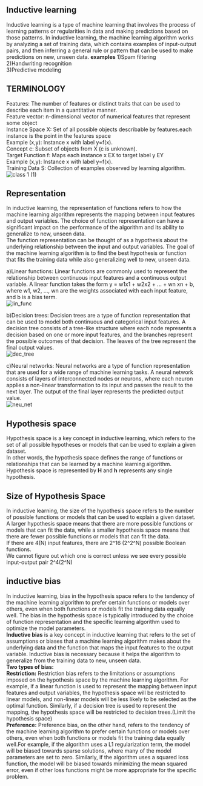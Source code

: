 ## Inductive learning  
Inductive learning is a type of machine learning that involves the process of learning patterns or regularities in data and making predictions based on those patterns.
In inductive learning, the machine learning algorithm works by analyzing a set of training data, which contains examples of input-output pairs, and then inferring a 
general rule or pattern that can be used to make predictions on new, unseen data.
**examples**
1)Spam filtering  
2)Handwriting recognition  
3)Predictive modeling  

## TERMINOLOGY
Features: The number of features or distinct traits that can be used to describe each item in a quantitative manner.  
Feature vector: n-dimensional vector of numerical features that represent some object  
Instance Space X: Set of all possible objects describable by features.each instance is the point in the features space    
Example (x,y): Instance x with label y=f(x).  
Concept c: Subset of objects from X (c is unknown).  
Target Function f: Maps each instance x EX to target label y EY  
Example (x,y): Instance x with label y=f(x).  
Training Data S: Collection of examples observed by learning algorithm.  
![class 1 (1)](https://github.com/mishramurli464/Machine_Learning/assets/128781536/f683ff71-35c5-4774-8551-a6e5f0e34f51)


## Representation
In inductive learning, the representation of functions refers to how the machine learning algorithm represents the mapping between input features and output variables. The choice of function representation can have a significant impact on the performance of the algorithm and its ability to generalize to new, unseen data.  
The function representation can be thought of as a hypothesis about the underlying relationship between the input and output variables. The goal of the machine learning algorithm is to find the best hypothesis or function that fits the training data while also generalizing well to new, unseen data.

a)Linear functions: Linear functions are commonly used to represent the relationship between continuous input features and a continuous output variable. A linear function takes the form y = w1x1 + w2x2 + ... + wn xn + b, where w1, w2, ..., wn are the weights associated with each input feature, and b is a bias term.  
![lin_func](https://miro.medium.com/max/970/1*PxrWV2vIZulpE6ID9JPzrQ.png)  

b)Decision trees: Decision trees are a type of function representation that can be used to model both continuous and categorical input features. A decision tree consists of a tree-like structure where each node represents a decision based on one or more input features, and the branches represent the possible outcomes of that decision. The leaves of the tree represent the final output values.  
![dec_tree](https://assignmentpoint.com/wp-content/uploads/2016/05/Decision-Tree-Learning.jpg)   

c)Neural networks: Neural networks are a type of function representation that are used for a wide range of machine learning tasks. A neural network consists of layers of interconnected nodes or neurons, where each neuron applies a non-linear transformation to its input and passes the result to the next layer. The output of the final layer represents the predicted output value.  
![neu_net](https://mlatcl.github.io/deepnn/slides/diagrams/convnets/fc_s.png)
## Hypothesis space  
Hypothesis space is a key concept in inductive learning, which refers to the set of all possible hypotheses or models that can be used to explain a given dataset.  
In other words, the hypothesis space defines the range of functions or relationships that can be learned by a machine learning algorithm.   
Hypothesis space is represented by **H** and **h** represents any single hypothesis.  

## Size of Hypothesis Space  
In inductive learning, the size of the hypothesis space refers to the number of possible functions or models that can be used to explain a given dataset. A larger   hypothesis space means that there are more possible functions or models that can fit the data, while a smaller hypothesis space means that there are fewer possible   functions or models that can fit the data.  
If there are 4(N) input features, there are 2^16 (2^2^N) possible Boolean functions.  
We cannot figure out which one is correct unless we see every possible input-output pair 2^4(2^N)  

## inductive bias  
In inductive learning, bias in the hypothesis space refers to the tendency of the machine learning algorithm to prefer certain functions or models over others, even when both functions or models fit the training data equally well. The bias in the hypothesis space is typically introduced by the choice of function representation and the specific learning algorithm used to optimize the model parameters.  
**Inductive bias** is a key concept in inductive learning that refers to the set of assumptions or biases that a machine learning algorithm makes about the underlying data and the function that maps the input features to the output variable. Inductive bias is necessary because it helps the algorithm to generalize from the training data to new, unseen data.  
**Two types of bias:**   
**Restriction:** Restriction bias refers to the limitations or assumptions imposed on the hypothesis space by the machine learning algorithm. For example, if a linear function is used to represent the mapping between input features and output variables, the hypothesis space will be restricted to linear models, and non-linear models will be less likely to be selected as the optimal function. Similarly, if a decision tree is used to represent the mapping, the hypothesis space will be restricted to decision trees.(Limit the hypothesis space)   
**Preference:** Preference bias, on the other hand, refers to the tendency of the machine learning algorithm to prefer certain functions or models over others, even when both functions or models fit the training data equally well.For example, if the algorithm uses a L1 regularization term, the model will be biased towards sparse solutions, where many of the model parameters are set to zero. Similarly, if the algorithm uses a squared loss function, the model will be biased towards minimizing the mean squared error, even if other loss functions might be more appropriate for the specific problem.  



